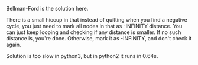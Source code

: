 Bellman-Ford is the solution here.

There is a small hiccup in that instead of quitting when you find a negative cycle, you just need to mark all nodes in that as -INFINITY distance. You can just keep looping and checking if any distance is smaller. If no such distance is, you're done. Otherwise, mark it as -INFINITY, and don't check it again.

Solution is too slow in python3, but in python2 it runs in 0.64s.
